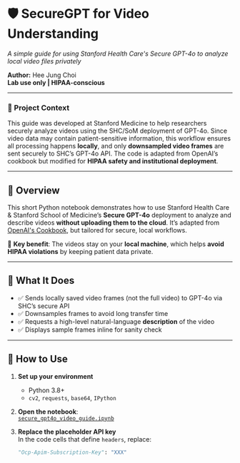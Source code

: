 # 🛡️ SecureGPT for Video Understanding  
_A simple guide for using Stanford Health Care's Secure GPT-4o to analyze local video files privately_

**Author:** Hee Jung Choi  
**Lab use only | HIPAA-conscious**

---

### 🧠 Project Context

This guide was developed at Stanford Medicine to help researchers securely analyze videos using the SHC/SoM deployment of GPT-4o. Since video data may contain patient-sensitive information, this workflow ensures all processing happens **locally**, and only **downsampled video frames** are sent securely to SHC’s GPT-4o API. The code is adapted from OpenAI’s cookbook but modified for **HIPAA safety and institutional deployment**.

---

## 📘 Overview

This short Python notebook demonstrates how to use Stanford Health Care & Stanford School of Medicine’s **Secure GPT-4o** deployment to analyze and describe videos **without uploading them to the cloud**. It’s adapted from [OpenAI's Cookbook](https://github.com/openai/openai-cookbook), but tailored for secure, local workflows.

🎯 **Key benefit**: The videos stay on your **local machine**, which helps **avoid HIPAA violations** by keeping patient data private.

---

## 🔧 What It Does

- ✅ Sends locally saved video frames (not the full video) to GPT-4o via SHC’s secure API
- ✅ Downsamples frames to avoid long transfer time
- ✅ Requests a high-level natural-language **description** of the video
- ✅ Displays sample frames inline for sanity check

---

## 🚀 How to Use

1. **Set up your environment**  
   - Python 3.8+
   - `cv2`, `requests`, `base64`, `IPython`

2. **Open the notebook**:  
   [`secure_gpt4o_video_guide.ipynb`](./secure_gpt4o_video_guide.ipynb)

3. **Replace the placeholder API key**  
   In the code cells that define `headers`, replace:
   ```python
   "Ocp-Apim-Subscription-Key": "XXX"
